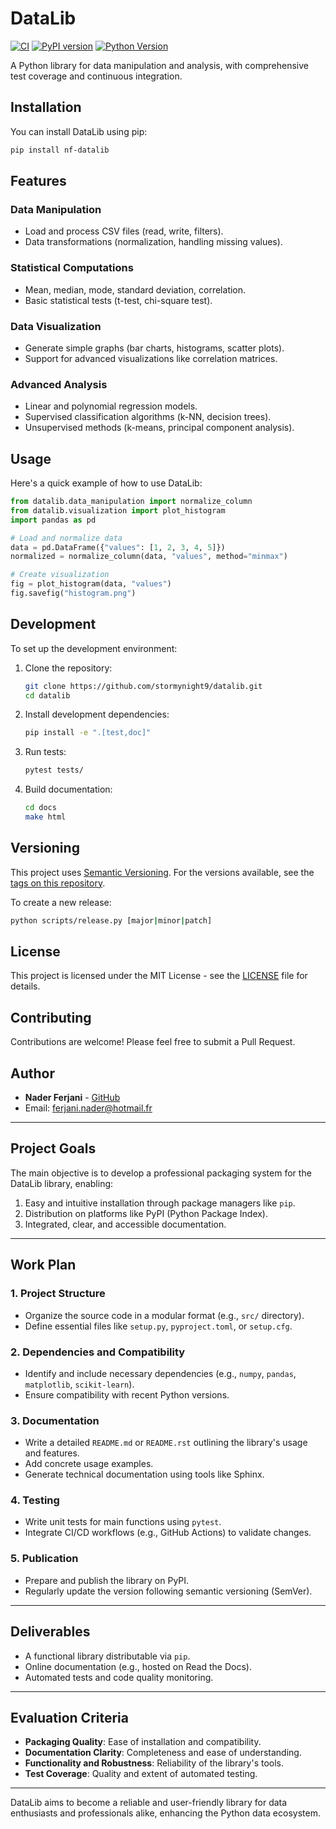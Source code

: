 # DataLib

[![CI](https://github.com/stormynight9/datalib/actions/workflows/ci.yml/badge.svg)](https://github.com/stormynight9/datalib/actions/workflows/ci.yml)
[![PyPI version](https://badge.fury.io/py/nf-datalib.svg)](https://badge.fury.io/py/nf-datalib)
[![Python Version](https://img.shields.io/pypi/pyversions/nf-datalib.svg)](https://pypi.org/project/nf-datalib/)

A Python library for data manipulation and analysis, with comprehensive test coverage and continuous integration.

## Installation

You can install DataLib using pip:

```bash
pip install nf-datalib
```

## Features

### Data Manipulation

- Load and process CSV files (read, write, filters).
- Data transformations (normalization, handling missing values).

### Statistical Computations

- Mean, median, mode, standard deviation, correlation.
- Basic statistical tests (t-test, chi-square test).

### Data Visualization

- Generate simple graphs (bar charts, histograms, scatter plots).
- Support for advanced visualizations like correlation matrices.

### Advanced Analysis

- Linear and polynomial regression models.
- Supervised classification algorithms (k-NN, decision trees).
- Unsupervised methods (k-means, principal component analysis).

## Usage

Here's a quick example of how to use DataLib:

```python
from datalib.data_manipulation import normalize_column
from datalib.visualization import plot_histogram
import pandas as pd

# Load and normalize data
data = pd.DataFrame({"values": [1, 2, 3, 4, 5]})
normalized = normalize_column(data, "values", method="minmax")

# Create visualization
fig = plot_histogram(data, "values")
fig.savefig("histogram.png")
```

## Development

To set up the development environment:

1. Clone the repository:

   ```bash
   git clone https://github.com/stormynight9/datalib.git
   cd datalib
   ```

2. Install development dependencies:

   ```bash
   pip install -e ".[test,doc]"
   ```

3. Run tests:

   ```bash
   pytest tests/
   ```

4. Build documentation:
   ```bash
   cd docs
   make html
   ```

## Versioning

This project uses [Semantic Versioning](https://semver.org/). For the versions available, see the [tags on this repository](https://github.com/stormynight9/datalib/tags).

To create a new release:

```bash
python scripts/release.py [major|minor|patch]
```

## License

This project is licensed under the MIT License - see the [LICENSE](LICENSE) file for details.

## Contributing

Contributions are welcome! Please feel free to submit a Pull Request.

## Author

- **Nader Ferjani** - [GitHub](https://github.com/stormynight9)
- Email: ferjani.nader@hotmail.fr

---

## Project Goals

The main objective is to develop a professional packaging system for the DataLib library, enabling:

1. Easy and intuitive installation through package managers like `pip`.
2. Distribution on platforms like PyPI (Python Package Index).
3. Integrated, clear, and accessible documentation.

---

## Work Plan

### 1. Project Structure

- Organize the source code in a modular format (e.g., `src/` directory).
- Define essential files like `setup.py`, `pyproject.toml`, or `setup.cfg`.

### 2. Dependencies and Compatibility

- Identify and include necessary dependencies (e.g., `numpy`, `pandas`, `matplotlib`, `scikit-learn`).
- Ensure compatibility with recent Python versions.

### 3. Documentation

- Write a detailed `README.md` or `README.rst` outlining the library's usage and features.
- Add concrete usage examples.
- Generate technical documentation using tools like Sphinx.

### 4. Testing

- Write unit tests for main functions using `pytest`.
- Integrate CI/CD workflows (e.g., GitHub Actions) to validate changes.

### 5. Publication

- Prepare and publish the library on PyPI.
- Regularly update the version following semantic versioning (SemVer).

---

## Deliverables

- A functional library distributable via `pip`.
- Online documentation (e.g., hosted on Read the Docs).
- Automated tests and code quality monitoring.

---

## Evaluation Criteria

- **Packaging Quality**: Ease of installation and compatibility.
- **Documentation Clarity**: Completeness and ease of understanding.
- **Functionality and Robustness**: Reliability of the library's tools.
- **Test Coverage**: Quality and extent of automated testing.

---

DataLib aims to become a reliable and user-friendly library for data enthusiasts and professionals alike, enhancing the Python data ecosystem.
